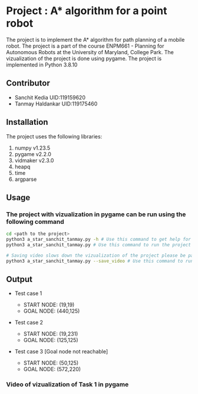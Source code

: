 # Project : A* algorithm for a point robot

The project is to implement the A* algorithm for path planning of a mobile robot.
The project is a part of the course ENPM661 - Planning for Autonomous Robots at the University of Maryland, College Park.
The vizualization of the project is done using pygame.
The project is implemented in Python 3.8.10

## Contributor

- Sanchit Kedia  UID:119159620
- Tanmay Haldankar UID:119175460

## Installation

The project uses the following libraries:

1. numpy v1.23.5
2. pygame v2.2.0
3. vidmaker v2.3.0
4. heapq
5. time
6. argparse

## Usage

### The project with vizualization in pygame can be run using the following command

```sh
cd <path to the project>
python3 a_star_sanchit_tanmay.py -h # Use this command to get help for the command line arguments
python3 a_star_sanchit_tanmay.py # Use this command to run the project with vizualization in pygame wihout saving the video

# Saving video slows down the vizualization of the project please be patient while the video is being saved the program will quit automatically after the video is saved
python3 a_star_sanchit_tanmay.py --save_video # Use this command to run the project with vizualization in pygame and save the video
```

## Output

- Test case 1
  - START NODE: (19,19)
  - GOAL NODE: (440,125)

- Test case 2
  - START NODE: (19,231)
  - GOAL NODE: (125,125)

- Test case 3 [Goal node not reachable]
  - START NODE: (50,125)
  - GOAL NODE: (572,220)

### Video of vizualization of Task 1 in pygame
